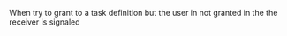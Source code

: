 When try to grant <aBpmUser> to a task definition but the user in not granted in the <BpmEnvironment> the receiver is signaled